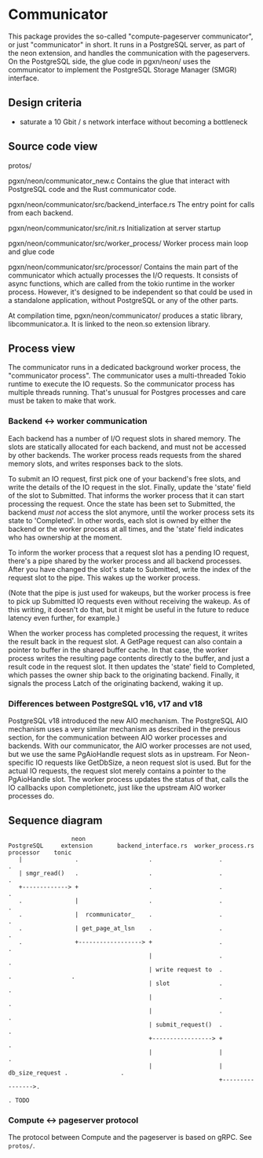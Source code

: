 # Communicator

This package provides the so-called "compute-pageserver communicator",
or just "communicator" in short. It runs in a PostgreSQL server, as
part of the neon extension, and handles the communication with the
pageservers. On the PostgreSQL side, the glue code in pgxn/neon/ uses
the communicator to implement the PostgreSQL Storage Manager (SMGR)
interface.

## Design criteria

- saturate a 10 Gbit / s network interface without becoming a bottleneck

## Source code view

protos/

pgxn/neon/communicator_new.c
	Contains the glue that interact with PostgreSQL code and the Rust
	communicator code.

pgxn/neon/communicator/src/backend_interface.rs
	The entry point for calls from each backend.

pgxn/neon/communicator/src/init.rs
	Initialization at server startup

pgxn/neon/communicator/src/worker_process/
    Worker process main loop and glue code

pgxn/neon/communicator/src/processor/
	Contains the main part of the communicator which actually processes the
	I/O requests. It consists of async functions, which are called from the
	tokio runtime in the worker process. However, it's designed to be independent
	so that could be used in a standalone application, without PostgreSQL or
	any of the other parts.

At compilation time, pgxn/neon/communicator/ produces a static
library, libcommunicator.a. It is linked to the neon.so extension
library.

## Process view

The communicator runs in a dedicated background worker process, the
"communicator process". The communicator uses a multi-threaded Tokio
runtime to execute the IO requests. So the communicator process has
multiple threads running. That's unusual for Postgres processes and
care must be taken to make that work.

### Backend <-> worker communication

Each backend has a number of I/O request slots in shared memory. The
slots are statically allocated for each backend, and must not be
accessed by other backends. The worker process reads requests from the
shared memory slots, and writes responses back to the slots.

To submit an IO request, first pick one of your backend's free slots,
and write the details of the IO request in the slot. Finally, update
the 'state' field of the slot to Submitted. That informs the worker
process that it can start processing the request. Once the state has
been set to Submitted, the backend *must not* access the slot anymore,
until the worker process sets its state to 'Completed'. In other
words, each slot is owned by either the backend or the worker process
at all times, and the 'state' field indicates who has ownership at the
moment.

To inform the worker process that a request slot has a pending IO
request, there's a pipe shared by the worker process and all backend
processes. After you have changed the slot's state to Submitted, write
the index of the request slot to the pipe. This wakes up the worker
process.

(Note that the pipe is just used for wakeups, but the worker process
is free to pick up Submitted IO requests even without receiving the
wakeup. As of this writing, it doesn't do that, but it might be useful
in the future to reduce latency even further, for example.)

When the worker process has completed processing the request, it
writes the result back in the request slot. A GetPage request can also
contain a pointer to buffer in the shared buffer cache. In that case,
the worker process writes the resulting page contents directly to the
buffer, and just a result code in the request slot. It then updates
the 'state' field to Completed, which passes the owner ship back to
the originating backend. Finally, it signals the process Latch of the
originating backend, waking it up.

### Differences between PostgreSQL v16, v17 and v18

PostgreSQL v18 introduced the new AIO mechanism. The PostgreSQL AIO
mechanism uses a very similar mechanism as described in the previous
section, for the communication between AIO worker processes and
backends. With our communicator, the AIO worker processes are not
used, but we use the same PgAioHandle request slots as in upstream.
For Neon-specific IO requests like GetDbSize, a neon request slot is
used. But for the actual IO requests, the request slot merely contains
a pointer to the PgAioHandle slot. The worker process updates the
status of that, calls the IO callbacks upon completionetc, just like
the upstream AIO worker processes do.

## Sequence diagram

                      neon
    PostgreSQL     extension       backend_interface.rs  worker_process.rs    processor    tonic
       |               .                    .                   .                 .
	   | smgr_read()   .                    .                   .                 .
	   +-------------> +                    .                   .                 .
	   .               |                    .                   .                 .
	   .               |  rcommunicator_    .                   .                 .
	   .               | get_page_at_lsn    .                   .                 .
	   .               +------------------> +                   .                 .
                                            |                   .                 .
                                            | write request to  .                 .                 .
                                            | slot              .                 .
                                            |                   .                 .
                                            |                   .                 .
											| submit_request()  .                 .
											+-----------------> +                 .
											|                   |                 .
											|					| db_size_request .               .
																+---------------->.
																                  . TODO



### Compute <-> pageserver protocol

The protocol between Compute and the pageserver is based on gRPC. See `protos/`.

